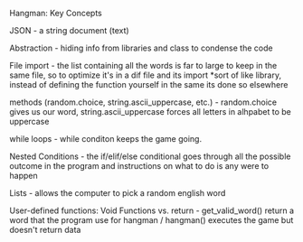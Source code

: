 Hangman: Key Concepts

JSON - a string document (text)  
 
Abstraction - hiding info from libraries and class to condense the code

File import - the list containing all the words is far to large to keep in the same file, so to optimize it's in a dif file and its import *sort of like library, instead of defining the function yourself in the same its done so elsewhere

methods (random.choice, string.ascii_uppercase, etc.) - random.choice gives us our word, string.ascii_uppercase forces all letters in alhpabet to be uppercase

while loops - while conditon keeps the game going. 

Nested Conditions - the if/elif/else conditional goes through all the possible outcome in the program and instructions on what to do is any were to happen

Lists - allows the computer to pick a random english word

User-defined functions: Void Functions vs. return - get_valid_word() return a word that the program use for hangman / hangman() executes the game but doesn't return data
